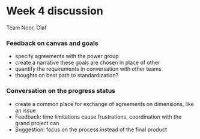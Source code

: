 # Week 4 discussion

Team Noor, Olaf

### Feedback on canvas and goals

+ specify agreements with the power group
+ create a narrative these goals are chosen in place of other
+ quantify the requirements in conversation with other teams
+ thoughts on best path to standardization?

### Conversation on the progress status

+ create a common place for exchange of agreements on dimensions, like an issue
+ Feedback: time limitations cause frustrations, coordination with the grand project can
+ Suggestion: focus on the process instead of the final product

